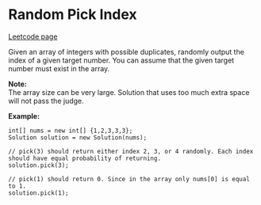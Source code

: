 # Random Pick Index
[Leetcode page](https://leetcode.com/problems/random-pick-index/description)

Given an array of integers with possible duplicates, randomly output the index
of a given target number. You can assume that the given target number must
exist in the array.

**Note:**  
The array size can be very large. Solution that uses too much extra space will
not pass the judge.

**Example:**

    
    
    int[] nums = new int[] {1,2,3,3,3};
    Solution solution = new Solution(nums);
    
    // pick(3) should return either index 2, 3, or 4 randomly. Each index should have equal probability of returning.
    solution.pick(3);
    
    // pick(1) should return 0. Since in the array only nums[0] is equal to 1.
    solution.pick(1);
    

